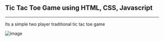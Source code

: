 ## Tic Tac Toe Game using HTML, CSS, Javascript

---
Its a simple two player traditional tic tac toe game

![image](https://user-images.githubusercontent.com/41536903/119881538-0575f100-bf4b-11eb-91c9-7d68291ed84b.png)


